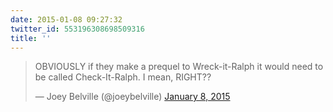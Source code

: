 ```yaml
---
date: 2015-01-08 09:27:32
twitter_id: 553196308698509316
title: ''
---
```


<blockquote class="twitter-tweet"><p lang="en" dir="ltr">OBVIOUSLY if they make a prequel to Wreck-it-Ralph it would need to be called Check-It-Ralph.  I mean, RIGHT??</p>&mdash; Joey Belville (@joeybelville) <a href="https://twitter.com/joeybelville/status/553189966881107969?ref_src=twsrc%5Etfw">January 8, 2015</a></blockquote>
<script async src="https://platform.twitter.com/widgets.js" charset="utf-8"></script>
